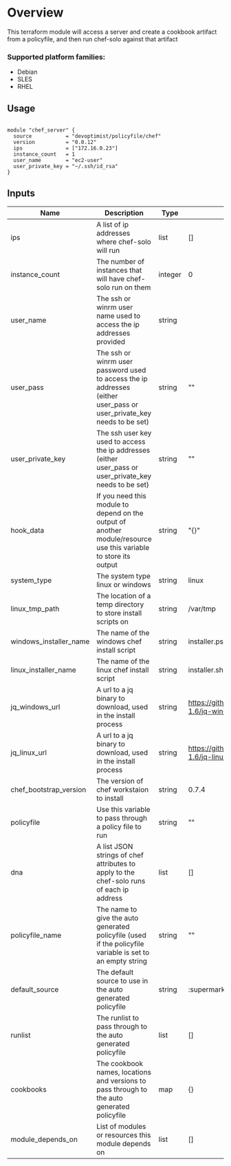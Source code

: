 # Overview
This terraform module will access a server and create a cookbook artifact from a policyfile, and then run chef-solo against that artifact

### Supported platform families:
 * Debian
 * SLES
 * RHEL

## Usage

```hcl

module "chef_server" {
  source           = "devoptimist/policyfile/chef"
  version          = "0.0.12"
  ips              = ["172.16.0.23"]
  instance_count   = 1
  user_name        = "ec2-user"
  user_private_key = "~/.ssh/id_rsa"
}
```

## Inputs

| Name | Description | Type | Default | Required |
|------|-------------|------|---------|----------|
|ips|A list of ip addresses where chef-solo will run|list|[]|no|
|instance_count|The number of instances that will have chef-solo run on them| integer |0|no|
|user_name|The ssh or winrm user name used to access the ip addresses provided|string||yes|
|user_pass|The ssh or winrm user password used to access the ip addresses (either user_pass or user_private_key needs to be set)|string|""|no|
|user_private_key|The ssh user key used to access the ip addresses (either user_pass or user_private_key needs to be set)|string|""|no|
|hook_data|If you need this module to depend on the output of another module/resource use this variable to store its output|string|"{}"|no|
|system_type|The system type linux or windows|string|linux|no|
|linux_tmp_path|The location of a temp directory to store install scripts on|string|/var/tmp|no|
|windows_installer_name|The name of the windows chef install script|string|installer.ps1|no|
|linux_installer_name|The name of the linux chef install script|string|installer.sh|no|
|jq_windows_url|A url to a jq binary to download, used in the install process|string|https://github.com/stedolan/jq/releases/download/jq-1.6/jq-win64.exe|no|
|jq_linux_url|A url to a jq binary to download, used in the install process|string|https://github.com/stedolan/jq/releases/download/jq-1.6/jq-linux64|no|
|chef_bootstrap_version|The version of chef workstaion to install|string|0.7.4|no|
|policyfile|Use this variable to pass through a policy file to run|string|""|no|
|dna|A list JSON strings of chef attributes to apply to the chef-solo runs of each ip address|list|[]|no|
|policyfile_name|The name to give the auto generated policyfile (used if the policyfile variable is set to an empty string|string|""|no|
|default_source|The default source to use in the auto generated policyfile|string|:supermarket|no|
|runlist|The runlist to pass through to the auto generated policyfile|list|[]|no|
|cookbooks|The cookbook names, locations and versions to pass through to the auto generated policyfile|map|{}|no|
|module_depends_on|List of modules or resources this module depends on|list|[]|no| 
